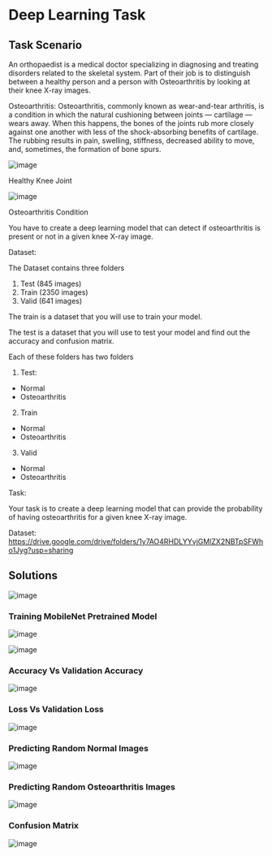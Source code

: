 # Deep Learning Task

## Task Scenario

An orthopaedist is a medical doctor specializing in diagnosing and treating disorders related to the skeletal system. Part of their job is to distinguish between a healthy person and a person with Osteoarthritis by looking at their knee X-ray images.

Osteoarthritis: Osteoarthritis, commonly known as wear-and-tear arthritis, is a condition in which the natural cushioning between joints — cartilage — wears away. When this happens, the bones of the joints rub more closely against one another with less of the shock-absorbing benefits of cartilage. The rubbing results in pain, swelling, stiffness, decreased ability to move, and, sometimes, the formation of bone spurs.

![image](https://user-images.githubusercontent.com/86974424/173244996-dceede66-8006-474a-968e-689239af2036.png)

Healthy Knee Joint

![image](https://user-images.githubusercontent.com/86974424/173245032-8121f1b5-c3ec-455f-95ca-c9e48a274ee2.png)

Osteoarthritis Condition

You have to create a deep learning model that can detect if osteoarthritis is present or not in a given knee X-ray image.

Dataset: 

The Dataset contains three folders 

1. Test (845 images)
2. Train (2350 images)
3. Valid (641 images)

The train is a dataset that you will use to train your model.

The test is a dataset that you will use to test your model and find out the accuracy and confusion matrix.

Each of these folders has two folders 

1. Test:
 - Normal
 - Osteoarthritis
2. Train
 - Normal
 - Osteoarthritis
3. Valid
 - Normal
 - Osteoarthritis

Task:

Your task is to create a deep learning model that can provide the probability of having osteoarthritis for a given knee X-ray image.

Dataset:
https://drive.google.com/drive/folders/1y7AO4RHDLYYvjGMlZX2NBTpSFWho1Jyg?usp=sharing

##
## Solutions

![image](https://user-images.githubusercontent.com/86974424/173246941-820689b8-5934-4a56-a5d8-99561f81d76c.png)

### Training MobileNet Pretrained Model
![image](https://user-images.githubusercontent.com/86974424/173246986-cca1a1bf-231c-4190-ba59-a10910528394.png)

![image](https://user-images.githubusercontent.com/86974424/173247013-bd14c493-036c-4b22-880e-9f6b6c59e469.png)

### Accuracy Vs Validation Accuracy
![image](https://user-images.githubusercontent.com/86974424/173314236-9d67e531-fd02-42d9-becd-0dc2e30ff2d0.png)

### Loss Vs Validation Loss
![image](https://user-images.githubusercontent.com/86974424/173314269-38e8a8c3-e394-4c0a-8d81-f97052b06d9a.png)

### Predicting Random Normal Images
![image](https://user-images.githubusercontent.com/86974424/173247097-47356cbb-5551-476b-b7b6-6438032a6232.png)

### Predicting Random Osteoarthritis Images
![image](https://user-images.githubusercontent.com/86974424/173247119-8775e372-9d32-46d4-927b-9473d1e04489.png)

### Confusion Matrix
![image](https://user-images.githubusercontent.com/86974424/173306987-80978568-f1ae-4624-adab-d24d09dd97bb.png)

